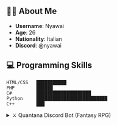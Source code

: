 ## 🧑‍💻 **About Me**  

- **Username**: Nyawai  
- **Age**: 26  
- **Nationality**: Italian  
- **Discord**: @nyawai

## 💻 **Programming Skills**  

```plaintext
HTML/CSS   ███████████
PHP        ██████    
C#         ████████████████████
Python     ██████████████████████████    
C++        ███         
```

<details>
  <summary>⚔️ Quantana Discord Bot (Fantasy RPG)</summary>

  ### 🌟 **Features of Quantana**

  - 🗺️ **Open World Exploration**  
    Explore diverse locations, uncover secrets, and interact with the world around you.

  - 📜 **Story & Repeatable Quests**  
    Engage in story-driven missions or grind daily repeatables for rewards.

  - 🧍 **NPC Interactions**  
    Talk to characters, visit shops, and learn lore from unique NPCs throughout the world.

  - ⚔️ **PvP & PvE Combat**  
    Fight enemies or duel other players in a stat-based combat system.

  - 🎒 **Inventory and Loot System**  
    Collect gear, manage your items, and find rare drops.

  - 🛠️ **Crafting System**  
    Gather materials and craft powerful weapons, armor, and consumables.

  - 🎰 **Gambling & Mini-Games** *(WIP)*  
    Try your luck with games of chance and high-risk, high-reward mechanics.

  - 🎁 **Lootboxes**  
    Open lootboxes for a surprise reward—gear, consumables, or gold.

  - 📊 **Leveling & Stat Progression**  
    Gain experience through battles and exploration, improve your stats, and customize your build.

  - 🎓 **Multiple Classes**  
    Choose from 6 unique classes, each with their own strengths and abilities.

  - 🏹 **120+ Items**  
    Tons of equipment to collect, with new items added regularly.

  ---

  ### 🛠️ **How to Start Playing**

  - Type `/login` in your Discord server where Quantana is active.  
  - Use the **AIO Dashboard** to navigate easily through your profile, equipment, and progress.

  ---

  ### 📈 **Character Progression**

  - **Level Up** – Earn XP by fighting, questing, and exploring to strengthen your character.
  - **Stat Points** – Distribute points into strength, agility, defense, and more to customize your build.
  - **Attribute Scaling** – Unlock passive bonuses and synergies based on your playstyle.

  ---

  ### 🛡️ **Gear & Equipment**

  - **Gear System** – Equip weapons and armor that provide stat boosts and special effects.

  ---

  ### 🪓 **Gathering & Crafting**

  - **Resource Collection** – Chop trees, mine ore, and gather herbs.
  - **Crafting** – Forge weapons, brew potions, and craft valuable gear.

  ---

  ### 📜 **Quests & Dungeons**

  - **Story & Side Quests** – Gain XP, gold, and unique items.
  - **Dungeon Keys** – Unlock challenging boss areas with rare drops and high rewards.

  ---

  ### 🏪 **Marketplace**

  - **Player Trading** – Trade items with others and earn gold in the open economy.

  ---

  ### 🧪 **Development Status**

  Quantana is still in development but fully playable!  
  Expect regular updates and feature additions. Occasional downtime may occur for updates.  
  Join the development Discord for the latest news and community testing!

</details>
